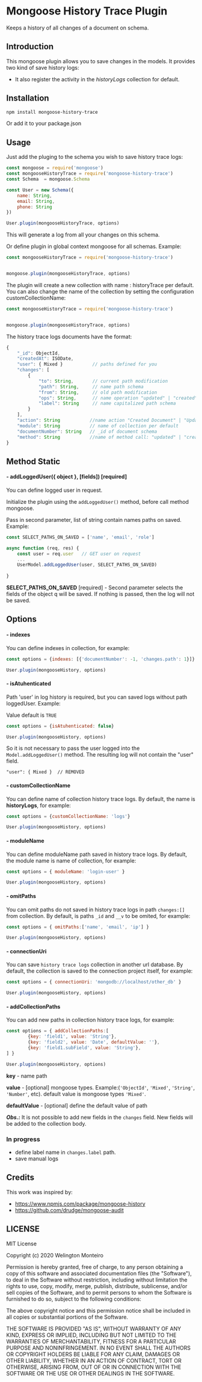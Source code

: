 # Mongoose History Trace Plugin

Keeps a history of all changes of a document on schema.

## Introduction

This mongoose plugin allows you to save changes in the models. It provides two kind of save history logs:

* It also register the activity in the *historyLogs* collection for default.

## Installation

```bash
npm install mongoose-history-trace
```

Or add it to your package.json

## Usage

Just add the pluging to the schema you wish to save history trace logs:

```javascript
const mongoose = require('mongoose')
const mongooseHistoryTrace = require('mongoose-history-trace')
const Schema  = mongoose.Schema

const User = new Schema({
    name: String, 
    email: String,
    phone: String
})

User.plugin(mongooseHistoryTrace, options)
```
This will generate a log from all your changes on this schema.

Or define plugin in global context mongoose for all schemas. Example:

```javascript
const mongooseHistoryTrace = require('mongoose-history-trace')


mongoose.plugin(mongooseHistoryTrace, options)
```
The plugin will create a new collection with name : historyTrace per default. 
You can also change the name of the collection by setting the configuration customCollectionName:

```javascript
const mongooseHistoryTrace = require('mongoose-history-trace')


mongoose.plugin(mongooseHistoryTrace, options)
```
The history trace logs documents have the format:


```javascript
{
    "_id": ObjectId,
    "createdAt": ISODate,
    "user": { Mixed }           // paths defined for you
    "changes": [ 
        {
            "to": String,       // current path modification
            "path": String,     // name path schema
            "from": String,     // old path modification
            "ops": String,      // name operation "updated" | "created" | "deleted",
            "label": String     // name capitalized path schema 
        }
    ],
    "action": String           //name action "Created Document" | "Updated Document" | "Removed Document",
    "module": String           // name of collection per default
    "documentNumber": String   // _id of document schema
    "method": String           //name of method call: "updated" | "created" | "deleted"
}
```


## Method Static
#### - addLoggedUser({ object }, [fields]) [required]
You can define logged user in request.

Initialize the plugin using the `addLoggedUser()` method, before call method mongoose. 

Pass in second parameter, list of string contain names paths on saved. Example: 

```javascript
const SELECT_PATHS_ON_SAVED = ['name', 'email', 'role']

async function (req, res) {
    const user = req.user   // GET user on request
    ...
    UserModel.addLoggedUser(user, SELECT_PATHS_ON_SAVED)
    
}
```
**SELECT_PATHS_ON_SAVED** [required] - Second parameter selects the fields of the object q will be saved.
If nothing is passed, then the log will not be saved.


## Options
#### - indexes
You can define indexes in collection, for example:

```javascript
const options = {indexes: [{'documentNumber': -1, 'changes.path': 1}]}

User.plugin(mongooseHistory, options)
```

#### - isAtuhenticated
Path 'user' in log history is required, but you can saved logs without path loggedUser. Example:

Value default is `TRUE`
```javascript
const options = {isAtuhenticated: false}

User.plugin(mongooseHistory, options)
```
So it is not necessary to pass the user logged into the `Model.addLoggedUser()` method. 
The resulting log will not contain the "user" field.

    "user": { Mixed }  // REMOVED


#### - customCollectionName
You can define name of collection history trace logs.
By default, the name is **historyLogs**, for example:

```javascript
const options = {customCollectionName: 'logs'}

User.plugin(mongooseHistory, options)
```

#### - moduleName
You can define moduleName path saved in history trace logs.
By default, the module name is name of collection, for example:

```javascript
const options = { moduleName: 'login-user' }

User.plugin(mongooseHistory, options)
```

#### - omitPaths
You can omit paths do not saved in history trace logs in path `changes:[]` from collection.
By default, is paths `_id` and `__v` to be omited, for example:

```javascript
const options = { omitPaths:['name', 'email', 'ip'] }

User.plugin(mongooseHistory, options)
```

#### - connectionUri
You can save `history trace logs` collection in another url database.
By default, the collection is saved to the connection project itself, for example:

```javascript
const options = { connectionUri: 'mongodb://localhost/other_db' }

User.plugin(mongooseHistory, options)
```

#### - addCollectionPaths
You can add new paths in collection history trace logs, for example:

```javascript
const options = { addCollectionPaths:[
        {key: 'field1', value: 'String'},
        {key: 'field2', value: 'Date', defaultValue: ''},
        {key: 'field1.subField', value: 'String'},         
] }

User.plugin(mongooseHistory, options)
```
**key** - name path

**value** - [optional] mongoose types. Example:(`'ObjectId'`, `'Mixed'`, `'String'`, `'Number'`, etc).
default value is mongoose types `'Mixed'`.

**defaultValue** - [optional] define the default value of path

_**Obs.:**_ It is not possible to add new fields in the `changes` field. New fields will be added to the collection body.


### In progress

* define label name in ```changes.label``` path.
* save manual logs


## Credits

This work was inspired by:

* https://www.npmjs.com/package/mongoose-history
* https://github.com/drudge/mongoose-audit


## LICENSE
MIT License

Copyright (c) 2020 Welington Monteiro

Permission is hereby granted, free of charge, to any person obtaining a copy
of this software and associated documentation files (the "Software"), to deal
in the Software without restriction, including without limitation the rights
to use, copy, modify, merge, publish, distribute, sublicense, and/or sell
copies of the Software, and to permit persons to whom the Software is
furnished to do so, subject to the following conditions:

The above copyright notice and this permission notice shall be included in all
copies or substantial portions of the Software.

THE SOFTWARE IS PROVIDED "AS IS", WITHOUT WARRANTY OF ANY KIND, EXPRESS OR
IMPLIED, INCLUDING BUT NOT LIMITED TO THE WARRANTIES OF MERCHANTABILITY,
FITNESS FOR A PARTICULAR PURPOSE AND NONINFRINGEMENT. IN NO EVENT SHALL THE
AUTHORS OR COPYRIGHT HOLDERS BE LIABLE FOR ANY CLAIM, DAMAGES OR OTHER
LIABILITY, WHETHER IN AN ACTION OF CONTRACT, TORT OR OTHERWISE, ARISING FROM,
OUT OF OR IN CONNECTION WITH THE SOFTWARE OR THE USE OR OTHER DEALINGS IN THE
SOFTWARE.
